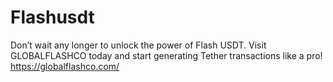 # Flashusdt
Don’t wait any longer to unlock the power of Flash USDT. Visit GLOBALFLASHCO today and start generating Tether transactions like a pro! https://globalflashco.com/
